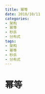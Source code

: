 ```yaml
---
title: 幂等
date: 2018/10/11
categories: 
- 架构
- 幂等
- 秒杀
- 分布式
tags: 
- 架构
- 幂等
- 秒杀
- 分布式
---
```

# 幂等